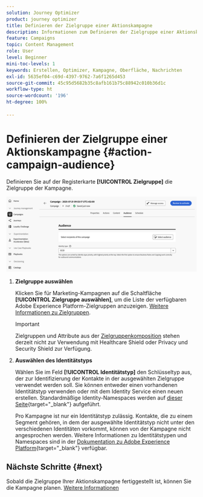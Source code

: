 ```yaml
---
solution: Journey Optimizer
product: journey optimizer
title: Definieren der Zielgruppe einer Aktionskampagne
description: Informationen zum Definieren der Zielgruppe einer Aktionskampagne.
feature: Campaigns
topic: Content Management
role: User
level: Beginner
mini-toc-levels: 1
keywords: Erstellen, Optimizer, Kampagne, Oberfläche, Nachrichten
exl-id: 5635ef04-c69d-4397-9762-7a6f1265d453
source-git-commit: 45c95d5682b35c8afb161b75c88942c010b36d1c
workflow-type: ht
source-wordcount: '196'
ht-degree: 100%

---
```


# Definieren der Zielgruppe einer Aktionskampagne {#action-campaign-audience}

Definieren Sie auf der Registerkarte **[!UICONTROL Zielgruppe]** die Zielgruppe der Kampagne.

![](assets/campaign-audience.png)

1. **Zielgruppe auswählen**

   Klicken Sie für Marketing-Kampagnen auf die Schaltfläche **[!UICONTROL Zielgruppe auswählen]**, um die Liste der verfügbaren Adobe Experience Platform-Zielgruppen anzuzeigen. [Weitere Informationen zu Zielgruppen](../audience/about-audiences.md).

   >[!IMPORTANT]
   >
   >Zielgruppen und Attribute aus der [Zielgruppenkomposition](../audience/get-started-audience-orchestration.md) stehen derzeit nicht zur Verwendung mit Healthcare Shield oder Privacy und Security Shield zur Verfügung.

1. **Auswählen des Identitätstyps**

   Wählen Sie im Feld **[!UICONTROL Identitätstyp]** den Schlüsseltyp aus, der zur Identifizierung der Kontakte in der ausgewählten Zielgruppe verwendet werden soll. Sie können entweder einen vorhandenen Identitätstyp verwenden oder mit dem Identity Service einen neuen erstellen. Standardmäßige Identity-Namespaces werden auf [dieser Seite](https://experienceleague.adobe.com/de/docs/experience-platform/identity/features/namespaces#standard){target="_blank"} aufgeführt.

   Pro Kampagne ist nur ein Identitätstyp zulässig. Kontakte, die zu einem Segment gehören, in dem der ausgewählte Identitätstyp nicht unter den verschiedenen Identitäten vorkommt, können von der Kampagne nicht angesprochen werden. Weitere Informationen zu Identitätstypen und Namespaces sind in der [Dokumentation zu Adobe Experience Platform](https://experienceleague.adobe.com/docs/experience-platform/identity/home.html?lang=de){target="_blank"} verfügbar.

## Nächste Schritte {#next}

Sobald die Zielgruppe Ihrer Aktionskampagne fertiggestellt ist, können Sie die Kampagne planen. [Weitere Informationen](campaign-schedule.md)
